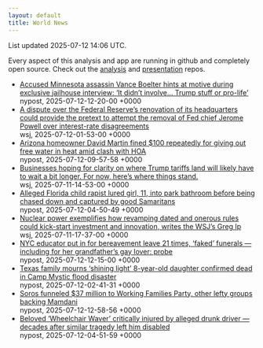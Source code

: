 ```yaml
---
layout: default
title: World News
---
```


<div markdown="0">
<div class="byline small text-muted">List updated <span class="datetime">2025-07-12 14:06 UTC</span>.</div>

<p>Every aspect of this analysis and app are running in github and completely open source. Check out the <a href="https://github.com/Castro-Media/Analysis">analysis</a> and <a href="https://github.com/Castro-Media/TopStoryReview.com">presentation</a> repos.</p>
<ul>
<li><a href='https://nypost.com/2025/07/12/world-news/accused-killer-vance-boelter-hints-at-motive-in-post-jailhouse-interview/'>Accused Minnesota assassin Vance Boelter hints at motive during exclusive  jailhouse interview: &#8216;It didn&#8217;t involve&#8230; Trump stuff or pro-life&#8217;</a><div class='byline small text-muted'>nypost, <span class="datetime">2025-07-12-12-20-00 +0000</span></div></li>
<li><a href='https://www.wsj.com/economy/central-banking/jerome-powell-fed-renovations-trump-fb9793df'>A dispute over the Federal Reserve&#8217;s renovation of its headquarters could provide the pretext to attempt the removal of Fed chief Jerome Powell over interest-rate disagreements</a><div class='byline small text-muted'>wsj, <span class="datetime">2025-07-12-01-53-00 +0000</span></div></li>
<li><a href='https://nypost.com/2025/07/12/us-news/arizona-homeowner-david-martin-fined-100-repeatedly-for-giving-out-free-water-in-heat-amid-clash-with-hoa/'>Arizona homeowner David Martin fined $100 repeatedly for giving out free water in heat amid clash with HOA</a><div class='byline small text-muted'>nypost, <span class="datetime">2025-07-12-09-57-58 +0000</span></div></li>
<li><a href='https://www.wsj.com/economy/trade/trump-tariffs-countries-goods-explained-b9878e1a'>Businesses hoping for clarity on where Trump tariffs land will likely have to wait a bit longer. For now, here&#8217;s where things stand.</a><div class='byline small text-muted'>wsj, <span class="datetime">2025-07-11-14-53-00 +0000</span></div></li>
<li><a href='https://nypost.com/2025/07/12/us-news/alleged-florida-child-rape-suspect-antwan-johnson-chased-down-caught-by-good-samaritans-in-miami-park/'>Alleged Florida child rapist lured girl, 11, into park bathroom before being chased down and captured by good Samaritans</a><div class='byline small text-muted'>nypost, <span class="datetime">2025-07-12-04-50-49 +0000</span></div></li>
<li><a href='https://www.wsj.com/economy/trumps-unsung-economic-booster-deregulation-e46bce0b'>Nuclear power exemplifies how revamping dated and onerous rules could kick-start investment and innovation, writes the WSJ&#8217;s Greg Ip</a><div class='byline small text-muted'>wsj, <span class="datetime">2025-07-11-17-37-00 +0000</span></div></li>
<li><a href='https://nypost.com/2025/07/12/us-news/nyc-educator-made-up-deaths-to-cash-in-on-leave-probe-found/'>NYC educator put in for bereavement  leave 21 times, &#8216;faked&#8217; funerals &#8212; including for her grandfather&#8217;s gay lover: probe</a><div class='byline small text-muted'>nypost, <span class="datetime">2025-07-12-12-15-00 +0000</span></div></li>
<li><a href='https://nypost.com/2025/07/11/us-news/texas-family-mourns-shining-light-8-year-old-daughter-confirmed-dead-in-camp-mystic-flood-disaster/'>Texas family mourns &#8216;shining light&#8217; 8-year-old daughter confirmed dead in Camp Mystic flood disaster</a><div class='byline small text-muted'>nypost, <span class="datetime">2025-07-12-02-41-31 +0000</span></div></li>
<li><a href='https://nypost.com/2025/07/12/us-news/soros-funneled-37-million-to-lefty-groups-backing-mamdanis-mayoral-run/'>Soros funneled $37 million to Working Families Party, other lefty groups backing Mamdani</a><div class='byline small text-muted'>nypost, <span class="datetime">2025-07-12-12-58-56 +0000</span></div></li>
<li><a href='https://nypost.com/2025/07/12/us-news/wheelchair-waver-struck-by-alleged-drunk-driver-decades-after-similar-tragedy-left-him-disabled/'>Beloved &#8216;Wheelchair Waver&#8217; critically injured by alleged drunk driver &#8212; decades after similar tragedy left him disabled</a><div class='byline small text-muted'>nypost, <span class="datetime">2025-07-12-04-51-59 +0000</span></div></li>
</ul>
</div>
